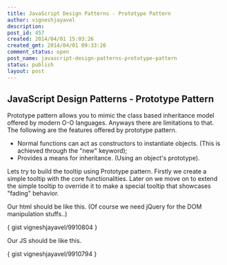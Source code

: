```yaml
---
title: JavaScript Design Patterns - Prototype Pattern
author: vigneshjayavel
description: 
post_id: 457
created: 2014/04/01 15:03:26
created_gmt: 2014/04/01 09:33:26
comment_status: open
post_name: javascript-design-patterns-prototype-pattern
status: publish
layout: post
---
```


## JavaScript Design Patterns - Prototype Pattern

Prototype pattern allows you to mimic the class based inheritance model offered by modern O-O languages. Anyways there are limitations to that. The following are the features offered by prototype pattern.

  * Normal functions can act as constructors to instantiate objects. (This is achieved through the "new" keyword);
  * Provides a means for inheritance. (Using an object's prototype).

Lets try to build the tooltip using Prototype pattern. Firstly we create a simple tooltip with the core functionalities. Later on we move on to extend the simple tooltip to override it to make a special tooltip that showcases "fading" behavior.

Our html should be like this. (Of course we need jQuery for the DOM manipulation stuffs..)

{ gist vigneshjayavel/9910804 }

Our JS should be like this.

{ gist vigneshjayavel/9910794 }